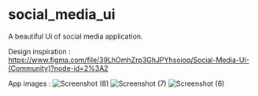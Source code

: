 # social_media_ui

A beautiful Ui of social media application.

Design inspiration : https://www.figma.com/file/39LhOmhZrp3GhJPYhsoioq/Social-Media-UI-(Community)?node-id=2%3A2

App images :
![Screenshot (8)](https://user-images.githubusercontent.com/95564242/180603835-8369ea81-2dc4-4d2b-890b-6db8149d96bb.png)
![Screenshot (7)](https://user-images.githubusercontent.com/95564242/180603838-70c3e6e5-9099-4c78-9aec-4823248419aa.png)
![Screenshot (6)](https://user-images.githubusercontent.com/95564242/180603839-e6b54336-6ed0-460f-a03c-90dd3b859f6c.png)

